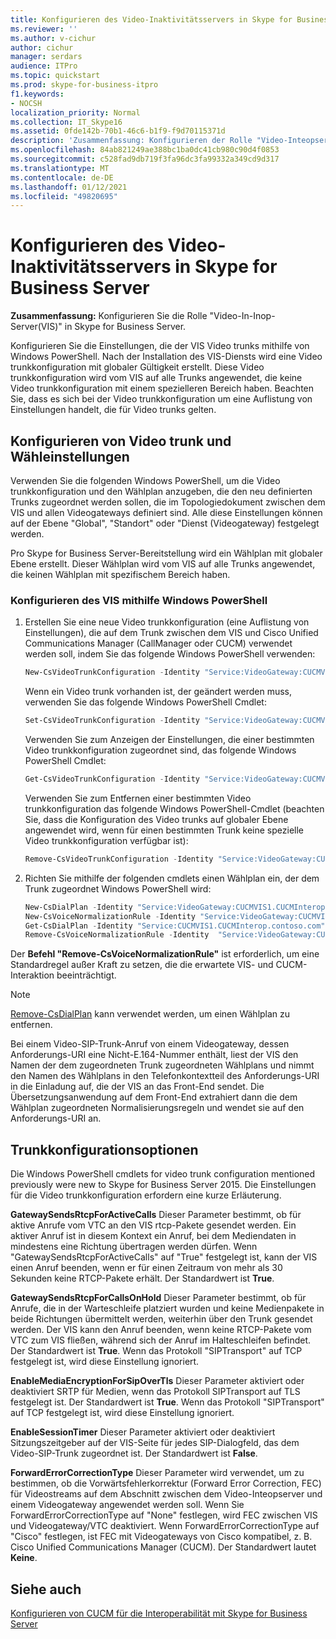 ```yaml
---
title: Konfigurieren des Video-Inaktivitätsservers in Skype for Business Server
ms.reviewer: ''
ms.author: v-cichur
author: cichur
manager: serdars
audience: ITPro
ms.topic: quickstart
ms.prod: skype-for-business-itpro
f1.keywords:
- NOCSH
localization_priority: Normal
ms.collection: IT_Skype16
ms.assetid: 0fde142b-70b1-46c6-b1f9-f9d70115371d
description: 'Zusammenfassung: Konfigurieren der Rolle "Video-Inteopserver (VIS)" in Skype for Business Server.'
ms.openlocfilehash: 84ab821249ae388bc1ba0dc41cb980c90d4f0853
ms.sourcegitcommit: c528fad9db719f3fa96dc3fa99332a349cd9d317
ms.translationtype: MT
ms.contentlocale: de-DE
ms.lasthandoff: 01/12/2021
ms.locfileid: "49820695"
---
```

# <a name="configure-the-video-interop-server-in-skype-for-business-server"></a>Konfigurieren des Video-Inaktivitätsservers in Skype for Business Server
 
**Zusammenfassung:** Konfigurieren Sie die Rolle "Video-In-Inop-Server(VIS)" in Skype for Business Server.
  
 Konfigurieren Sie die Einstellungen, die der VIS Video trunks mithilfe von Windows PowerShell. Nach der Installation des VIS-Diensts wird eine Video trunkkonfiguration mit globaler Gültigkeit erstellt. Diese Video trunkkonfiguration wird vom VIS auf alle Trunks angewendet, die keine Video trunkkonfiguration mit einem spezielleren Bereich haben. Beachten Sie, dass es sich bei der Video trunkkonfiguration um eine Auflistung von Einstellungen handelt, die für Video trunks gelten.
  
## <a name="configure-video-trunk-and-dial-plan"></a>Konfigurieren von Video trunk und Wähleinstellungen

Verwenden Sie die folgenden Windows PowerShell, um die Video trunkkonfiguration und den Wählplan anzugeben, die den neu definierten Trunks zugeordnet werden sollen, die im Topologiedokument zwischen dem VIS und allen Videogateways definiert sind. Alle diese Einstellungen können auf der Ebene "Global", "Standort" oder "Dienst (Videogateway) festgelegt werden. 
  
Pro Skype for Business Server-Bereitstellung wird ein Wählplan mit globaler Ebene erstellt. Dieser Wählplan wird vom VIS auf alle Trunks angewendet, die keinen Wählplan mit spezifischem Bereich haben. 
  
### <a name="configure-the-vis-using-windows-powershell"></a>Konfigurieren des VIS mithilfe Windows PowerShell

1. Erstellen Sie eine neue Video trunkkonfiguration (eine Auflistung von Einstellungen), die auf dem Trunk zwischen dem VIS und Cisco Unified Communications Manager (CallManager oder CUCM) verwendet werden soll, indem Sie das folgende Windows PowerShell verwenden:
    
   ```powershell
   New-CsVideoTrunkConfiguration -Identity "Service:VideoGateway:CUCMVIS1.CUCMInterop.contoso.com" -GatewaySendsRtcpForActiveCalls $false -GatewaySendsRtcpForCallsOnHold $false -EnableMediaEncryptionForSipOverTls $true(or $false)
   ```

    Wenn ein Video trunk vorhanden ist, der geändert werden muss, verwenden Sie das folgende Windows PowerShell Cmdlet:
    
   ```powershell
   Set-CsVideoTrunkConfiguration -Identity "Service:VideoGateway:CUCMVIS1.CUCMInterop.contoso.com" -GatewaySendsRtcpForActiveCalls $false -GatewaySendsRtcpForCallsOnHold $false -EnableMediaEncryptionForSipOverTls  $true(or $false)
   ```

    Verwenden Sie zum Anzeigen der Einstellungen, die einer bestimmten Video trunkkonfiguration zugeordnet sind, das folgende Windows PowerShell Cmdlet:
    
   ```powershell
   Get-CsVideoTrunkConfiguration -Identity "Service:VideoGateway:CUCMVIS1.CUCMInterop.contoso.com"
   ```

    Verwenden Sie zum Entfernen einer bestimmten Video trunkkonfiguration das folgende Windows PowerShell-Cmdlet (beachten Sie, dass die Konfiguration des Video trunks auf globaler Ebene angewendet wird, wenn für einen bestimmten Trunk keine spezielle Video trunkkonfiguration verfügbar ist):
    
   ```powershell
   Remove-CsVideoTrunkConfiguration -Identity "Service:VideoGateway:CUCMVIS1.CUCMInterop.contoso.com"
   ```

2. Richten Sie mithilfe der folgenden cmdlets einen Wählplan ein, der dem Trunk zugeordnet Windows PowerShell wird:
    
   ```powershell
   New-CsDialPlan -Identity "Service:VideoGateway:CUCMVIS1.CUCMInterop.contoso.com" -SimpleName "TrunkTestDialPlan" 
   New-CsVoiceNormalizationRule -Identity "Service:VideoGateway:CUCMVIS1.CUCMInterop.contoso.com/SevenDigitRule" -Pattern '^(\d{7})$' -Translation '+1425$1' 
   Get-CsDialPlan -Identity "Service:CUCMVIS1.CUCMInterop.contoso.com"
   Remove-CsVoiceNormalizationRule -Identity  "Service:VideoGateway:CUCMVIS1.CUCMInterop.contoso.com/Keep All"
   ```

Der **Befehl "Remove-CsVoiceNormalizationRule"** ist erforderlich, um eine Standardregel außer Kraft zu setzen, die die erwartete VIS- und CUCM-Interaktion beeinträchtigt.
> [!NOTE]
> [Remove-CsDialPlan](https://docs.microsoft.com/powershell/module/skype/remove-csdialplan?view=skype-ps) kann verwendet werden, um einen Wählplan zu entfernen.
  
Bei einem Video-SIP-Trunk-Anruf von einem Videogateway, dessen Anforderungs-URI eine Nicht-E.164-Nummer enthält, liest der VIS den Namen der dem zugeordneten Trunk zugeordneten Wählplans und nimmt den Namen des Wählplans in den Telefonkontextteil des Anforderungs-URI in die Einladung auf, die der VIS an das Front-End sendet. Die Übersetzungsanwendung auf dem Front-End extrahiert dann die dem Wählplan zugeordneten Normalisierungsregeln und wendet sie auf den Anforderungs-URI an.
## <a name="trunk-configuration-options"></a>Trunkkonfigurationsoptionen

Die Windows PowerShell cmdlets for video trunk configuration mentioned previously were new to Skype for Business Server 2015. Die Einstellungen für die Video trunkkonfiguration erfordern eine kurze Erläuterung.
  
 **GatewaySendsRtcpForActiveCalls** Dieser Parameter bestimmt, ob für aktive Anrufe vom VTC an den VIS rtcp-Pakete gesendet werden. Ein aktiver Anruf ist in diesem Kontext ein Anruf, bei dem Mediendaten in mindestens eine Richtung übertragen werden dürfen. Wenn "GatewaySendsRtcpForActiveCalls" auf "True" festgelegt ist, kann der VIS einen Anruf beenden, wenn er für einen Zeitraum von mehr als 30 Sekunden keine RTCP-Pakete erhält. Der Standardwert ist **True**.
  
 **GatewaySendsRtcpForCallsOnHold** Dieser Parameter bestimmt, ob für Anrufe, die in der Warteschleife platziert wurden und keine Medienpakete in beide Richtungen übermittelt werden, weiterhin über den Trunk gesendet werden. Der VIS kann den Anruf beenden, wenn keine RTCP-Pakete vom VTC zum VIS fließen, während sich der Anruf im Halteschleifen befindet. Der Standardwert ist **True**. Wenn das Protokoll "SIPTransport" auf TCP festgelegt ist, wird diese Einstellung ignoriert.
  
 **EnableMediaEncryptionForSipOverTls** Dieser Parameter aktiviert oder deaktiviert SRTP für Medien, wenn das Protokoll SIPTransport auf TLS festgelegt ist. Der Standardwert ist **True**. Wenn das Protokoll "SIPTransport" auf TCP festgelegt ist, wird diese Einstellung ignoriert.
  
 **EnableSessionTimer** Dieser Parameter aktiviert oder deaktiviert Sitzungszeitgeber auf der VIS-Seite für jedes SIP-Dialogfeld, das dem Video-SIP-Trunk zugeordnet ist. Der Standardwert ist **False**.
  
 **ForwardErrorCorrectionType** Dieser Parameter wird verwendet, um zu bestimmen, ob die Vorwärtsfehlerkorrektur (Forward Error Correction, FEC) für Videostreams auf dem Abschnitt zwischen dem Video-Inteopserver und einem Videogateway angewendet werden soll. Wenn Sie ForwardErrorCorrectionType auf "None" festlegen, wird FEC zwischen VIS und Videogateway/VTC deaktiviert. Wenn ForwardErrorCorrectionType auf "Cisco" festlegen, ist FEC mit Videogateways von Cisco kompatibel, z. B. Cisco Unified Communications Manager (CUCM). Der Standardwert lautet **Keine**.
  
## <a name="see-also"></a>Siehe auch

[Konfigurieren von CUCM für die Interoperabilität mit Skype for Business Server](configure-cucm-for-interoperation.md)
